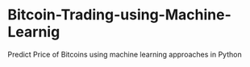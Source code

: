 # Bitcoin-Trading-using-Machine-Learnig
Predict Price of Bitcoins using machine learning approaches in Python
